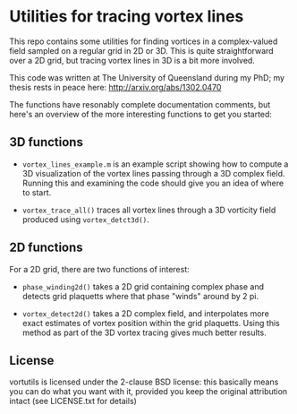 Utilities for tracing vortex lines
==================================

This repo contains some utilities for finding vortices in a complex-valued
field sampled on a regular grid in 2D or 3D.  This is quite straightforward over
a 2D grid, but tracing vortex lines in 3D is a bit more involved.

This code was written at The University of Queensland during my PhD; my thesis
rests in peace here: http://arxiv.org/abs/1302.0470

The functions have resonably complete documentation comments, but here's an
overview of the more interesting functions to get you started:


3D functions
------------

* `vortex_lines_example.m` is an example script showing how to compute a 3D
  visualization of the vortex lines passing through a 3D complex field.  Running
  this and examining the code should give you an idea of where to start.

* `vortex_trace_all()` traces all vortex lines through a 3D vorticity field
  produced using `vortex_detct3d()`.


2D functions
------------

For a 2D grid, there are two functions of interest:

* `phase_winding2d()` takes a 2D grid containing complex phase and detects grid
  plaquetts where that phase "winds" around by 2 pi.

* `vortex_detect2d()` takes a 2D complex field, and interpolates more exact
  estimates of vortex position within the grid plaquetts.  Using this method as
  part of the 3D vortex tracing gives much better results.



License
-------

vortutils is licensed under the 2-clause BSD license: this basically means you
can do what you want with it, provided you keep the original attribution intact
(see LICENSE.txt for details)
